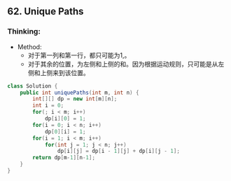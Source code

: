 ## 62. Unique Paths
### Thinking:
* Method:
	* 对于第一列和第一行，都只可能为1,。
	* 对于其余的位置，为左侧和上侧的和。因为根据运动规则，只可能是从左侧和上侧来到该位置。

```Java
class Solution {
    public int uniquePaths(int m, int n) {
        int[][] dp = new int[m][n];
        int i = 0;
        for(; i < m; i++)
            dp[i][0] = 1;
        for(i = 0; i < n; i++)
            dp[0][i] = 1;
        for(i = 1; i < m; i++)
            for(int j = 1; j < n; j++)
                dp[i][j] = dp[i - 1][j] + dp[i][j - 1];
        return dp[m-1][n-1];
    }
}
```
